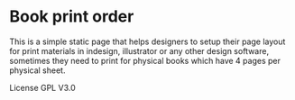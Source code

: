 # Book print order
This is a simple static page that helps designers to setup their page layout for print materials in indesign, illustrator or any other design software, sometimes they need to print for physical books which have 4 pages per physical sheet.

License GPL V3.0
